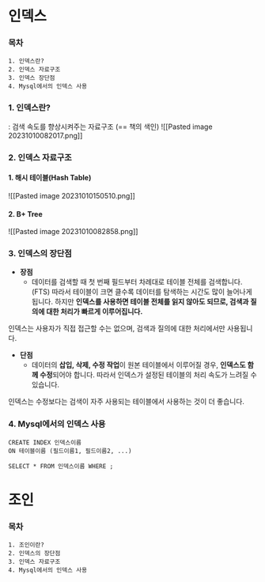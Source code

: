 
# 인덱스
### 목차

```
1. 인덱스란?
2. 인덱스 자료구조
3. 인덱스 장단점
4. Mysql에서의 인덱스 사용
```


### 1. 인덱스란?

: 검색 속도를 향상시켜주는 자료구조 (== 책의 색인)
![[Pasted image 20231010082017.png]]
### 2. 인덱스 **자료구조**
#### 1. 해시 테이블(Hash Table)
![[Pasted image 20231010150510.png]]

#### 2. B+ Tree
![[Pasted image 20231010082858.png]]

### 3. 인덱스의 장단점

* **장점**
	* 데이터를 검색할 때 첫 번째 필드부터 차례대로 테이블 전체를 검색합니다. (FTS) 따라서 테이블이 크면 클수록 데이터를 탐색하는 시간도 많이 늘어나게 됩니다. 하지만 **인덱스를 사용하면 테이블 전체를 읽지 않아도 되므로, 검색과 질의에 대한 처리가 빠르게 이루어집니다.**

인덱스는 사용자가 직접 접근할 수는 없으며, 검색과 질의에 대한 처리에서만 사용됩니다.

* **단점**
	* 데이터의 **삽입, 삭제, 수정 작업**이 원본 테이블에서 이루어질 경우, **인덱스도 함께 수정**되어야 합니다. 따라서 인덱스가 설정된 테이블의 처리 속도가 느려질 수 있습니다.

인덱스는 수정보다는 검색이 자주 사용되는 테이블에서 사용하는 것이 더 좋습니다.

### 4. Mysql에서의 인덱스 사용

```mysql
CREATE INDEX 인덱스이름
ON 테이블이름 (필드이름1, 필드이름2, ...)

SELECT * FROM 인덱스이름 WHERE ;
```


# 조인

### 목차

```
1. 조인이란?
2. 인덱스의 장단점
3. 인덱스 자료구조
4. Mysql에서의 인덱스 사용
```


